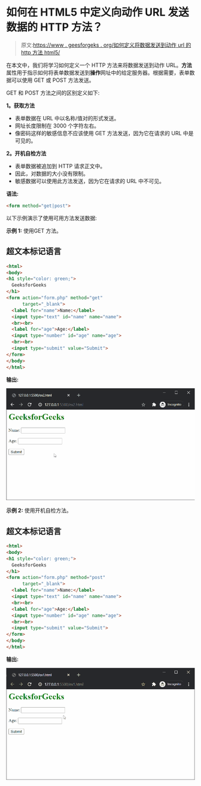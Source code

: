 # 如何在 HTML5 中定义向动作 URL 发送数据的 HTTP 方法？

> 原文:[https://www . geesforgeks . org/如何定义将数据发送到动作 url 的 http 方法 html5/](https://www.geeksforgeeks.org/how-to-define-the-http-method-for-sending-data-to-the-action-url-in-html5/)

在本文中，我们将学习如何定义一个 HTTP 方法来将数据发送到动作 URL。**方法**属性用于指示如何将表单数据发送到**操作**网址中的给定服务器。根据需要，表单数据可以使用 GET 或 POST 方法发送。

GET 和 POST 方法之间的区别定义如下:

**1。获取方法**

*   表单数据在 URL 中以名称/值对的形式发送。
*   网址长度限制在 3000 个字符左右。
*   像密码这样的敏感信息不应该使用 GET 方法发送，因为它在请求的 URL 中是可见的。

**2。开机自检方法**

*   表单数据被追加到 HTTP 请求正文中。
*   因此，对数据的大小没有限制。
*   敏感数据可以使用此方法发送，因为它在请求的 URL 中不可见。

**语法:**

```html
<form method="get|post">
```

以下示例演示了使用可用方法发送数据:

**示例 1:** 使用GET 方法。

## 超文本标记语言

```html
<html>
<body>
<h1 style="color: green;">
  GeeksforGeeks
</h1>
<form action="form.php" method="get"
      target="_blank">
  <label for="name">Name:</label>
  <input type="text" id="name" name="name">
  <br><br>
  <label for="age">Age:</label>
  <input type="number" id="age" name="age">
  <br><br>
  <input type="submit" value="Submit">
</form>
</body>
</html>
```

**输出:**

![](img/de9fb2525abd8a4eb3eaf54e8f0898be.png)

**示例 2:** 使用开机自检方法。

## 超文本标记语言

```html
<html>
<body>
<h1 style="color: green;">
  GeeksforGeeks
</h1>
<form action="form.php" method="post"
      target="_blank">
  <label for="name">Name:</label>
  <input type="text" id="name" name="name">
  <br><br>
  <label for="age">Age:</label>
  <input type="number" id="age" name="age">
  <br><br>
  <input type="submit" value="Submit">
</form>
</body>
</html>
```

**输出:**

![](img/29dae0e9553350b97156d5d87d744e7d.png)
